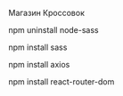 Магазин Кроссовок

npm uninstall node-sass 

npm install sass 

npm install axios 

npm install react-router-dom 

